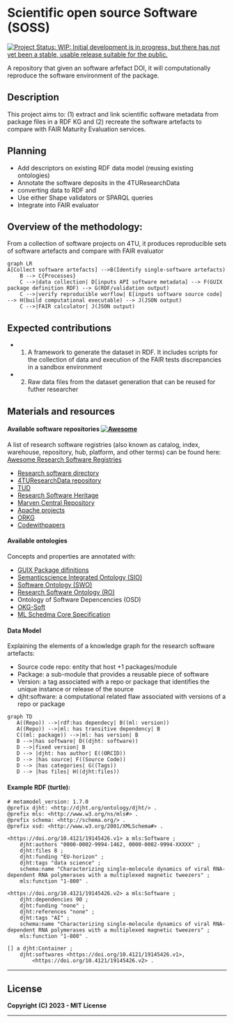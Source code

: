# Scientific open source Software (SOSS)

[![Project Status: WIP: Initial development is in progress, but there has not yet been a stable, usable release suitable for the public.](https://www.repostatus.org/badges/latest/wip.svg)](https://www.repostatus.org/#wip)

A repository that given an software arfefact DOI, it will computationally reproduce the software environment of the package.

## Description

This project aims to: (1) extract and link scientific software metadata from package files in a RDF KG and (2) recreate the software artefacts to compare with FAIR Maturity Evaluation services.


## Planning

- Add descriptors on existing RDF data model (reusing existing ontologies)
- Annotate the software deposits in the 4TUResearchData
- converting data to RDF and 
- Use either Shape validators or SPARQL queries
- Integrate into FAIR evaluator

## Overview of the methodology: 

From a collection of software projects on 4TU, it produces reproducible sets of software artefacts and compare with FAIR evaluator

```mermaid
graph LR
A[Collect software artefacts] -->B(Identify single-software artefacts)
    B --> C{Processes}
    C -->|data collection| D[inputs API software metadata] --> F(GUIX package definition RDF) --> G(RDF/validation output)
    C -->|verify reproducible worflow| E[inputs software source code] --> H(build computational executable) --> J(JSON output)
    C -->|FAIR calculator| J(JSON output)
```

## Expected contributions

* 1. A framework to generate the dataset in RDF. It includes scripts for the collection of data and execution of the FAIR tests discrepancies in a sandbox environment
* 2. Raw data files from the dataset generation that can be reused for futher researcher


## Materials and resources

#### Available software repositories [![Awesome](https://awesome.re/badge.svg)](https://awesome.re)
A list of research software registries (also known as catalog, index, warehouse, repository, hub, platform, and other terms) can be found here: [Awesome Research Software Registries](https://github.com/NLeSC/awesome-research-software-registries) 

* [Research software directory]()
* [4TUResearchData repository]()
* [TUD]()
* [Research Software Heritage]()
* [Marven Central Repository]()
* [Apache projects](https://projects.apache.org/)
* [ORKG](https://orkg.org)
* [Codewithpapers](https://paperswithcode.com/)


#### Available ontologies

Concepts and properties are annotated with:
* [GUIX Package difinitions](https://guix.gnu.org/manual/en/html_node/Defining-Packages.html)
* [Semanticscience Integrated Ontology (SIO)](https://bioportal.bioontology.org/ontologies/SIO/)
* [Software Ontology (SWO)](https://www.ebi.ac.uk/ols/ontologies/swo)
* [Research Software Ontology (RO)](https://wf4ever.github.io/)
* Ontology of Software Depencencies (OSD)
* [OKG-Soft](https://ieeexplore.ieee.org/document/9041835)
* [ML Schedma Core Specification](http://ml-schema.github.io/documentation/ML%20Schema.html)

#### Data Model
Explaining the elements of a knowledge graph for the research software artefacts:
* Source code repo: entity that host +1 packages/module
* Package: a sub-module that provides a reusable piece of software
* Version: a tag associated with a repo or package that identifies the unique instance or release of the source
* djht:software: a computational related flaw associated with versions of a repo or package 
<!-- has version: a one-to-many relationship between package and version
has STAR: a one-to-many relationship between version and STAR
has fixed version: (if any) a one-to-many relationship between STAR and fixed version
has dependency:
has transitive dependency -->
```mermaid
graph TD
   A((Repo)) -->|rdf:has dependecy| B((ml: version))
   A((Repo)) -->|ml: has transitive dependency| B
   C((ml: package)) -->|ml: has version| B
   B -->|has software| D((djht: software))
   D -->|fixed version| B
   D --> |djht: has author| E((ORCID))
   D --> |has source| F((Source Code))
   D --> |has categories| G((Tags))
   D --> |has files| H((djht:files))
```

#### Example RDF (turtle):

```ttl
# metamodel_version: 1.7.0
@prefix djht: <http://djht.org/ontology/djht/> .
@prefix mls: <http://www.w3.org/ns/mls#> .
@prefix schema: <http://schema.org/> .
@prefix xsd: <http://www.w3.org/2001/XMLSchema#> .

<https://doi.org/10.4121/19145426.v1> a mls:Software ;
    djht:authors "0000-0002-9994-1462, 0000-0002-9994-XXXXX" ;
    djht:files 8 ;
    djht:funding "EU-horizon" ;
    djht:tags "data science" ;
    schema:name "Characterizing single-molecule dynamics of viral RNA-dependent RNA polymerases with a multiplexed magnetic tweezers" ;
    mls:function "1-800" .

<https://doi.org/10.4121/19145426.v2> a mls:Software ;
    djht:dependencies 90 ;
    djht:funding "none" ;
    djht:references "none" ;
    djht:tags "AI" ;
    schema:name "Characterizing single-molecule dynamics of viral RNA-dependent RNA polymerases with a multiplexed magnetic tweezers" ;
    mls:function "1-800" .

[] a djht:Container ;
    djht:softwares <https://doi.org/10.4121/19145426.v1>,
        <https://doi.org/10.4121/19145426.v2> .
```
---
## License

**Copyright (C) 2023 - MIT License**



---
